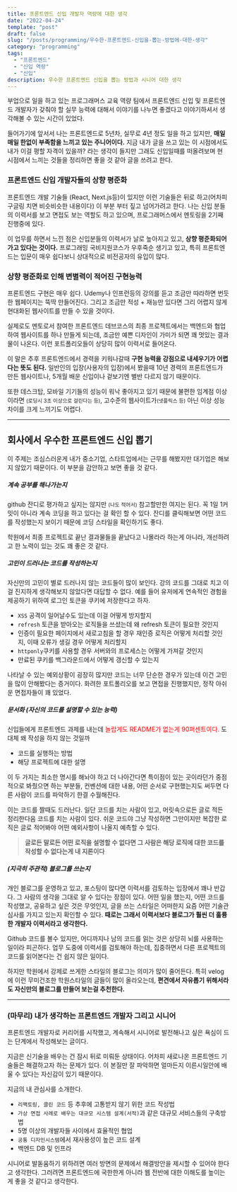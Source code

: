 ```yaml
---
title: 프론트엔드 신입 개발자 역량에 대한 생각
date: "2022-04-24"
template: "post"
draft: false
slug: "/posts/programming/우수한-프론트엔드-신입을-뽑는-방법에-대한-생각"
category: "programming"
tags:
  - "프론트엔드"
  - "신입 역량"
  - "신입"
description: 우수한 프론트엔드 신입을 뽑는 방법과 시니어 대한 생각
---
```


부업으로 일을 하고 있는 프로그래머스 교육 역량 팀에서 프론트엔드 신입 및 프론트엔드 개발자가 갖춰야 할 실무 능력에 대해서 이야기를 나누면 좋겠다고 이야기하셔서 생각해볼 수 있는 시간이 있었다.

들어가기에 앞서서 나는 프론트엔드로 5년차, 실무로 4년 정도 일을 하고 있지만, **매일매일 한없이 부족함을 느끼고 있는 주니어이다.** 지금 내가 글을 쓰고 있는 이 시점에서도 내가 이걸 평할 자격이 있을까? 라는 생각이 들지만 그래도 신입일때를 떠올려보며 현 시점에서 느끼는 것들을 정리하면 좋을 것 같아 글을 쓰려고 한다.

### 프론트엔드 신입 개발자들의 상향 평준화

프론트엔드 개발 기술들 (React, Next.js등)이 있지만 이런 기술들은 뒤로 하고(어차피 구글링 치면 비슷비슷한 내용이다) 이 부분 부터 짚고 넘어가려고 한다.
나는 신입 분들의 이력서를 보고 면접도 보는 역할도 하고 있으며, 프로그래머스에서 멘토링을 2기째 진행중에 있다.

이 업무를 하면서 느낀 점은 신입분들의 이력서가 날로 높아지고 있고, **상향 평준화되어 가고 있다는 것이다.** 프로그래밍 국비지원코스가 우후죽순 생기고 있고, 특히 프론트엔드는 입문이 매우 쉽다보니 상대적으로 비전공자의 유입이 많다.

### 상향 평준화로 인해 변별력이 적어진 구현능력

프론트엔드 구현은 매우 쉽다. Udemy나 인프런등의 강의를 듣고 조금만 따라하면 번듯한 웹페이지는 뚝딱 만들어진다. 그리고 조금만 적성 + 재능만 있다면 그리 어렵지 않게 현대화된 웹사이트를 만들 수 있을 것이다.

실제로도 멘토로서 참여한 프론트엔드 데브코스의 최종 프로젝트에서는 백엔드와 협업하여 웹사이트를 하나 만들게 되는데, 조금만 예쁜 디자인이 가미가 되면 꽤 멋있는 결과물이 나온다. 이런 포트폴리오들이 상당히 많이 이력서로 들어온다.

이 말은 추후 프론트엔드에서 경력을 키워나갈때 **구현 능력을 강점으로 내세우기가 어렵다는 뜻도 된다.** 일반인의 입장(사용자의 입장)에서 봤을때 10년 경력의 프론트엔드가 만든 웹사이트나, 5개월 배운 신입이나 겉보기엔 별반 다르지 않기 때문이다.

또한 데스크탑, 모바일 기기들의 성능이 워낙 좋아지고 있기 때문에 불편한 임계점 이상이라면 <small>(로딩시 3초 이상으로 걸린다는 등)</small>, 고수준의 웹사이트가<small>(넷플릭스 등)</small> 아닌 이상 성능차이를 크게 느끼기도 어렵다.

---

## 회사에서 우수한 프론트엔드 신입 뽑기

이 주제는 조심스러운게 내가 중소기업, 스타트업에서는 근무를 해봤지만 대기업은 해보지 않았기 때문이다. 이 부분을 감안하고 보면 좋을 것 같다.

##### 계속 공부를 해나가는지

github 잔디로 평가하고 싶지는 않지만 <small>(나도 적어서)</small> 참고할만한 여지는 된다. 꼭 1일 1커밋이 아니라 계속 코딩을 하고 있다는 걸 확인 할 수 있다. 잔디를 클릭해보면 어떤 코드를 작성했는지 보이기 때문에 코딩 스타일을 확인하기도 좋다.

학원에서 최종 프로젝트로 끝난 결과물들을 끝났다고 나몰라라 하는게 아니라, 개선하려고 한 노력이 있는 것도 꽤 좋은 것 같다.

##### 고민이 드러나는 코드를 작성하는지

자신만의 고민이 별로 드러나지 않는 코드들이 많이 보인다. 강의 코드를 그대로 치고 이걸 진지하게 생각해보지 않았다면 대답할 수 없다.
예를 들어 유저에게 연속적인 경험을 제공하기 위하여 로그인 토큰을 쿠키에 저장한다고 하자.

- `XSS` 공격이 일어날수도 있는데 이걸 어떻게 방지할지
- `refresh` 토큰을 받아오는 로직들을 쓰셨는데 왜 refresh 토큰이 필요한 것인지
- 인증이 필요한 페이지에서 새로고침을 할 경우 재인증 로직은 어떻게 처리할 것인지, 이때 오류가 생길 경우 어떻게 처리할지
- `httponly`쿠키를 사용할 경우 서버와의 프로세스는 어떻게 가져갈 것인지
- 만료된 쿠키를 백그라운드에서 어떻게 갱신할 수 있는지

나타날 수 있는 예외상황이 굉장히 많지만 코드는 너무 단순한 경우가 있는데 이건 고민을 많이 안해봤다는 증거이다. 화려한 포트폴리오를 보고 면접을 진행했지만, 정작 아쉬운 면접자들이 꽤 있었다.

##### 문서화 (자신의 코드를 설명할 수 있는 능력)

신입들에게 프론트엔드 과제를 내는데 <span style="color:red;">놀랍게도 README가 없는게 90퍼센트이다.</span> 도대체 왜 작성을 하지 않는 것일까

- 코드를 실행하는 방법
- 해당 프로젝트에 대한 설명

이 두 가지는 최소한 명시를 해놔야 하고 더 나아간다면 특이점이 있는 곳이라던가 중점적으로 봐줬으면 하는 부분들, 컨벤션에 대한 내용, 어떤 순서로 구현했는지도 써두면 다른 사람이 코드를 파악하기 한결 수월해진다.

이는 코드를 짤때도 드러난다. 일단 코드를 치는 사람이 있고, 머릿속으로든 글로 적든 정리한다음 코드를 치는 사람이 있다. 쉬운 코드야 그냥 작성하면 그만이지만 복잡한 로직은 글로 적어봐야 어떤 예외사항이 나올지 예측할 수 있다.

> **글로든 말로든 어떤 로직을 설명할 수 없다면 그 사람은 해당 로직에 대한 코드를 작성할 수 없다는게 내 지론이다**

##### (지극히 주관적) 블로그를 쓰는지

개인 블로그를 운영하고 있고, 포스팅이 많다면 이력서를 검토하는 입장에서 꽤나 반갑다. 그 사람의 생각을 그대로 알 수 있다는 장점이 있다. 어떤 일을 했는지, 어떤 코드를 작성했고, 공유하고 싶은 것은 무엇인지, 글을 쓰는 스타일은 어떠한지 요즘 어떤 기술관심사를 가지고 있는지 확인할 수 있다. **때로는 그래서 이력서보다 블로그가 훨씬 더 훌륭한 개발자 이력서라고 생각한다.**

Github 코드를 볼수 있지만, 어디까지나 남의 코드를 읽는 것은 상당히 뇌를 사용하는 일이라 피곤하다. 업무 도중에 이력서를 검토해야 하는데, 집중하면서 다른 프로젝트의 코드를 읽어본다는 건 쉽지 않은 일이다.

하지만 학원에서 강제로 쓰게한 스타일의 블로그는 의미가 많이 줄어든다. 특히 velog에 이런 무미건조한 학원스타일의 글들이 많이 올라오는데, **편견에서 자유롭기 위해서라도 자신만의 블로그를 만들어 보는걸 추천한다.**

---

### (마무리) 내가 생각하는 프론트엔드 개발자 그리고 시니어

프론트엔드 개발자로 커리어를 시작했고, 계속해서 시니어로 발전해나고 싶은 욕심이 드는 단계에서 작성해보는 글이다.

지금은 신기술을 배우는 건 잠시 뒤로 미뤄둔 상태이다. 어차피 새로나온 프론트엔드 기술들은 해결하고자 하는 문제가 있다. 이 본질만 잘 파악하면 얼마든지 이른시일안에 배울 수 있다는 자신감이 있기 때문이다.

지금의 내 관심사를 소개한다.

- `리팩토링, 클린 코드` 등 추후에 고통받지 않기 위한 코드 작성법
- `가상 면접 사례로 배우는 대규모 시스템 설계(서적)`과 같은 대규모 서비스들의 구축방법
- 5명 이상의 개발자들 사이에서 효율적인 협업
- `공통 디자인시스템`에서 재사용성이 높은 코드 설계
- 백엔드 DB 및 인프라

시니어로 발돋움하기 위하려면 여러 방면의 문제에서 해결방안을 제시할 수 있어야 한다고 생각한다. 그러려면 프론트엔드에 국한한게 아니라 웹 전반에 대한 이해도를 높이는게 좋을 것 같다고 생각한다.
